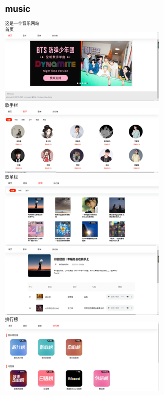 # music
这是一个音乐网站<br/>
首页<br/>
![Image text](https://github.com/cheng-pop/music/blob/master/images/shouye.png)
歌手栏<br/>
![Image text](https://github.com/cheng-pop/music/blob/master/images/singer.png)
歌单栏<br/>
![Image text](https://github.com/cheng-pop/music/blob/master/images/song.png)
![Image text](https://github.com/cheng-pop/music/blob/master/images/song-list.png)
排行榜<br/>
![Image text](https://github.com/cheng-pop/music/blob/master/images/rank.png)


